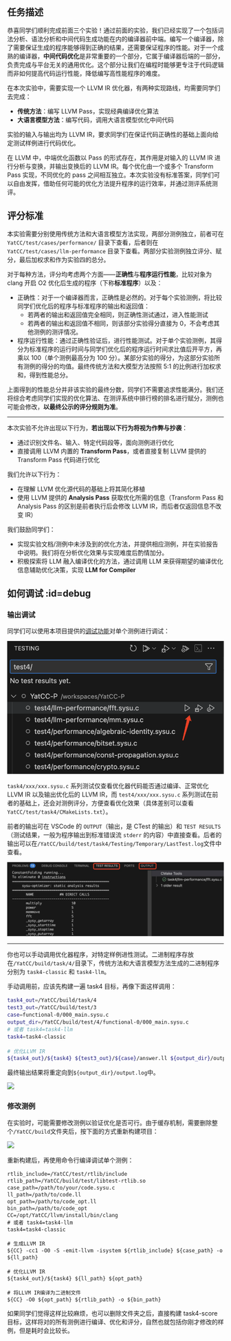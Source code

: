 ## 任务描述

恭喜同学们顺利完成前面三个实验！通过前面的实验，我们已经实现了一个包括词法分析、语法分析和中间代码生成功能在内的编译器前中端。编写一个编译器，除了需要保证生成的程序能够得到正确的结果，还需要保证程序的性能。对于一个成熟的编译器，**中间代码优化**是非常重要的一个部分，它属于编译器后端的一部分，负责完成与平台无关的通用优化。这个部分让我们在编程时能够更专注于代码逻辑而非如何提高代码运行性能，降低编写高性能程序的难度。

在本次实验中，需要实现一个 LLVM IR 优化器，有两种实现路线，均需要同学们去完成：

- **传统方法**：编写 LLVM Pass，实现经典编译优化算法
- **大语言模型方法**：编写代码，调用大语言模型优化中间代码

实验的输入与输出均为 LLVM IR，要求同学们在保证代码正确性的基础上面向给定测试样例进行代码优化。

在 LLVM 中，中端优化函数以 Pass 的形式存在，其作用是对输入的 LLVM IR 进行分析与变换，并输出变换后的 LLVM IR。每个优化由一个或多个 Transform Pass 实现，不同优化的 pass 之间相互独立。本次实验没有标准答案，同学们可以自由发挥，借助任何可能的优化方法提升程序的运行效率，并通过测评系统测评。

## 评分标准

本实验需要分别使用传统方法和大语言模型方法实现，两部分测例独立，前者可在 `YatCC/test/cases/performance/` 目录下查看，后者则在 `YatCC/test/cases/llm-performance` 目录下查看。两部分实验测例独立评分、赋分，最后加权求和作为实验四的总分。

对于每种方法，评分均考虑两个方面——**正确性**与**程序运行性能**，比较对象为 clang 开启 O2 优化后生成的程序（下称**标准程序**）以及：

- 正确性：对于一个编译器而言，正确性是必然的。对于每个实验测例，将比较同学们优化后的程序与标准程序的输出和返回值：
  - 若两者的输出和返回值完全相同，则正确性测试通过，进入性能测试
  - 若两者的输出和返回值不相同，则该部分实验得分直接为 0，不会考虑其他测例的测评情况。
- 程序运行性能：通过正确性验证后，进行性能测试。对于单个实验测例，其得分为标准程序的运行时间与同学们优化后的程序运行时间求比值后开平方，再乘以 100（单个测例最高分为 100 分）。某部分实验的得分，为这部分实验所有测例的得分的均值。最终传统方法和大模型方法按照 5:1 的比例进行加权求和，得到性能总分。

上面得到的性能总分并非该实验的最终分数，同学们不需要追求性能满分。我们还将综合考虑同学们实现的优化算法、在测评系统中排行榜的排名进行赋分，测例也可能会修改，**以最终公示的评分规则为准**。

---

本次实验不允许出现以下行为，**若出现以下行为将视为作弊与抄袭**：

- 通过识别文件名、输入、特定代码段等，面向测例进行优化
- 直接调用 LLVM 内置的 **Transform Pass**，或者直接复制 LLVM 提供的 Transform Pass 代码进行优化

我们允许以下行为：

- 在理解 LLVM 优化源代码的基础上将其简化移植
- 使用 LLVM 提供的 **Analysis Pass** 获取优化所需的信息（Transform Pass 和 Analysis Pass 的区别是前者执行后会修改 LLVM IR，而后者仅返回信息不改变 IR）

我们鼓励同学们：

- 实现实验文档/测例中未涉及到的优化方法，并提供相应测例，并在实验报告中说明。我们将在分析优化效果与实现难度后酌情加分。
- 积极探索将 LLM 融入编译优化的方法，通过调用 LLM 来获得期望的编译优化信息辅助优化决策，实现 **LLM for Compiler**

## 如何调试 :id=debug

### 输出调试

同学们可以使用本项目提供的[调试功能](introduction/howtouse.md#debug)对单个测例进行调试：

![实验四输出调试](../images/task4/task4_testing2.jpg)

`task4/xxx/xxx.sysu.c` 系列测试仅查看优化器代码能否通过编译、正常优化 LLVM IR 以及输出优化后的 LLVM IR，而 `test4/xxx/xxx.sysu.c` 系列测试在前者的基础上，还会对测例评分，方便查看优化效果（具体差别可以查看`YatCC/test/task4/CMakeLists.txt`）。

前者的输出可在 VSCode 的 `OUTPUT`（输出，是 CTest 的输出）和 `TEST RESULTS`（测试结果，一般为程序输出到标准错误流 `stderr` 的内容）中直接查看。后者的输出可以在`/YatCC/build/test/task4/Testing/Temporary/LastTest.log`文件中查看。

![实验四 task4/ 调试输出结果](../images/task4/task4_task_testing.jpg)

---

你也可以手动调用优化器程序，对特定样例进性测试。二进制程序存放在`/YatCC/build/task/4/`目录下，传统方法和大语言模型方法生成的二进制程序分别为 `task4-classic` 和 `task4-llm`。

手动调用前，应该先构建一遍 task4 目标，再像下面这样调用：

```bash
task4_out=/YatCC/build/task/4
test3_out=/YatCC/build/test/3
case=functional-0/000_main.sysu.c
output_dir=/YatCC/build/test/4/functional-0/000_main.sysu.c
# 或者 task4=task4-llm
task4=task4-classic

# 优化LLVM IR
${task4_out}/${task4} ${test3_out}/${case}/answer.ll ${output_dir}/output.ll > ${output_dir}/output.log
```

最终输出结果将重定向到`${output_dir}/output.log`中。

![](../images/task4/task4_output.png)

### 修改测例

在实验时，可能需要修改测例以验证优化是否可行。由于缓存机制，需要删除整个`/YatCC/build`文件夹后，按下面的方式重新构建项目：

![](../images/task4/build_all_projects.png)

重新构建后，再使用命令行编译调试单个测例：

```shell
rtlib_include=/YatCC/test/rtlib/include
rtlib_path=/YatCC/build/test/libtest-rtlib.so
case_path=/path/to/your/code.sysu.c
ll_path=/path/to/code.ll
opt_path=/path/to/code_opt.ll
bin_path=/path/to/code_opt
CC=/opt/YatCC/llvm/install/bin/clang
# 或者 task4=task4-llm
task4=task4-classic

# 生成LLVM IR
${CC} -cc1 -O0 -S -emit-llvm -isystem ${rtlib_include} ${case_path} -o ${ll_path}

# 优化LLVM IR
${task4_out}/${task4} ${ll_path} ${opt_path}

# 将LLVM IR编译为二进制文件
${CC} -O0 ${opt_path} ${rtlib_path} -o ${bin_path}
```

如果同学们觉得这样比较麻烦，也可以删除文件夹之后，直接构建 task4-score 目标，这样将对的所有测例进行编译、优化和评分，自然也就包括你刚才修改的样例，但是耗时会比较长。
